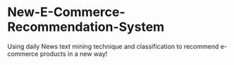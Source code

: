 # New-E-Commerce-Recommendation-System
Using daily News text mining technique and classification to recommend e-commerce products in a new way!
